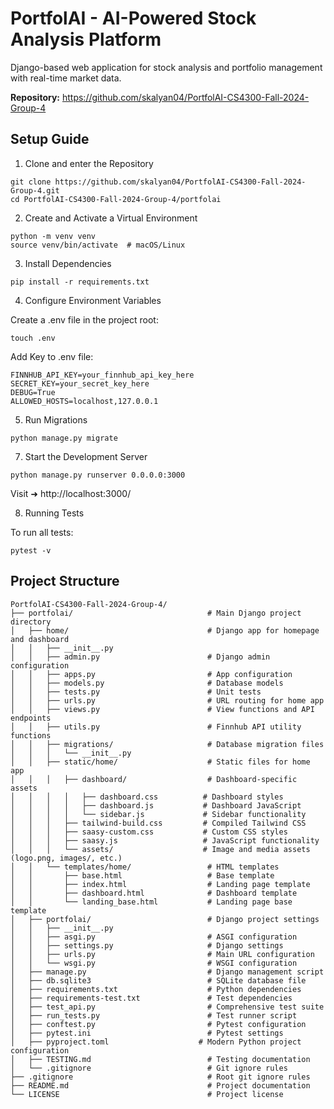 # PortfolAI - AI-Powered Stock Analysis Platform

Django-based web application for stock analysis and portfolio management with real-time market data.

**Repository:** https://github.com/skalyan04/PortfolAI-CS4300-Fall-2024-Group-4

## Setup Guide

1. Clone and enter the Repository

```
git clone https://github.com/skalyan04/PortfolAI-CS4300-Fall-2024-Group-4.git
cd PortfolAI-CS4300-Fall-2024-Group-4/portfolai
```

2. Create and Activate a Virtual Environment

```
python -m venv venv
source venv/bin/activate  # macOS/Linux
```

3. Install Dependencies

```
pip install -r requirements.txt
```

4. Configure Environment Variables

Create a .env file in the project root:

```
touch .env
```

Add Key to .env file:
```
FINNHUB_API_KEY=your_finnhub_api_key_here
SECRET_KEY=your_secret_key_here
DEBUG=True
ALLOWED_HOSTS=localhost,127.0.0.1
```

5. Run Migrations

```
python manage.py migrate
```

7. Start the Development Server

```
python manage.py runserver 0.0.0.0:3000
```

Visit ➜ http://localhost:3000/

8. Running Tests

To run all tests:

```
pytest -v
```

## Project Structure

```
PortfolAI-CS4300-Fall-2024-Group-4/
├── portfolai/                              # Main Django project directory
│   ├── home/                               # Django app for homepage and dashboard
│   │   ├── __init__.py
│   │   ├── admin.py                        # Django admin configuration
│   │   ├── apps.py                         # App configuration
│   │   ├── models.py                       # Database models
│   │   ├── tests.py                        # Unit tests
│   │   ├── urls.py                         # URL routing for home app
│   │   ├── views.py                        # View functions and API endpoints
│   │   ├── utils.py                        # Finnhub API utility functions
│   │   ├── migrations/                     # Database migration files
│   │   │   └── __init__.py
│   │   ├── static/home/                    # Static files for home app
│   │   │   ├── dashboard/                  # Dashboard-specific assets
│   │   │   │   ├── dashboard.css          # Dashboard styles
│   │   │   │   ├── dashboard.js           # Dashboard JavaScript
│   │   │   │   └── sidebar.js             # Sidebar functionality
│   │   │   ├── tailwind-build.css         # Compiled Tailwind CSS
│   │   │   ├── saasy-custom.css           # Custom CSS styles
│   │   │   ├── saasy.js                   # JavaScript functionality
│   │   │   └── assets/                    # Image and media assets (logo.png, images/, etc.)
│   │   └── templates/home/                 # HTML templates
│   │       ├── base.html                   # Base template
│   │       ├── index.html                  # Landing page template
│   │       ├── dashboard.html              # Dashboard template
│   │       └── landing_base.html           # Landing page base template
│   ├── portfolai/                          # Django project settings
│   │   ├── __init__.py
│   │   ├── asgi.py                         # ASGI configuration
│   │   ├── settings.py                     # Django settings
│   │   ├── urls.py                         # Main URL configuration
│   │   └── wsgi.py                         # WSGI configuration
│   ├── manage.py                           # Django management script
│   ├── db.sqlite3                          # SQLite database file
│   ├── requirements.txt                    # Python dependencies
│   ├── requirements-test.txt               # Test dependencies
│   ├── test_api.py                         # Comprehensive test suite
│   ├── run_tests.py                        # Test runner script
│   ├── conftest.py                         # Pytest configuration
│   ├── pytest.ini                          # Pytest settings
│   ├── pyproject.toml                    # Modern Python project configuration
│   ├── TESTING.md                          # Testing documentation
│   └── .gitignore                          # Git ignore rules
├── .gitignore                              # Root git ignore rules
├── README.md                               # Project documentation
└── LICENSE                                 # Project license
```

